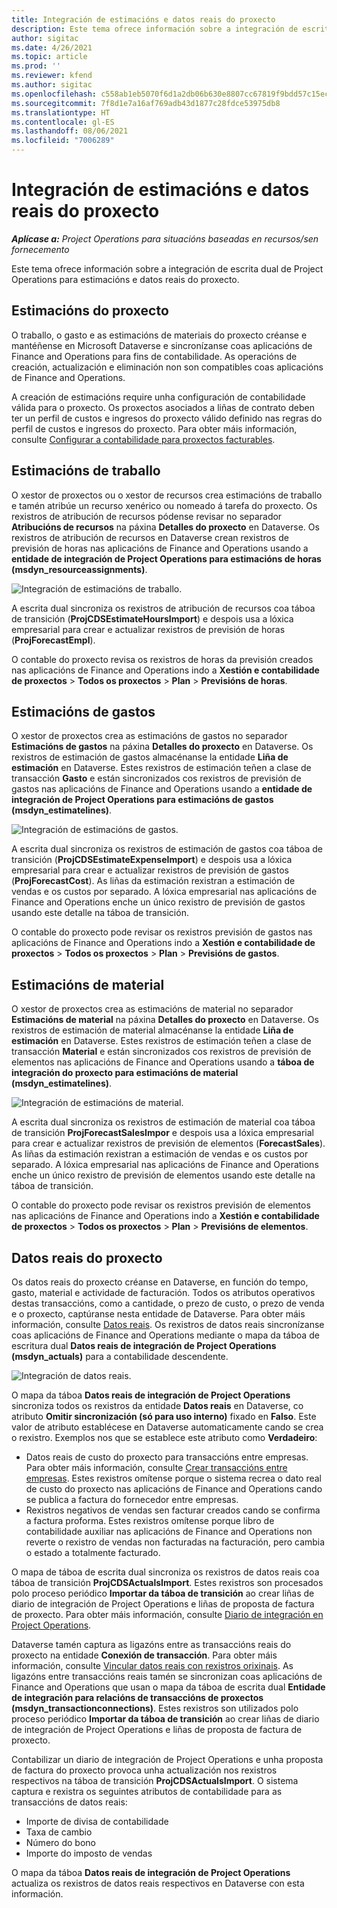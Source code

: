 ```yaml
---
title: Integración de estimacións e datos reais do proxecto
description: Este tema ofrece información sobre a integración de escrita dual de Project Operations para estimacións e datos reais do proxecto.
author: sigitac
ms.date: 4/26/2021
ms.topic: article
ms.prod: ''
ms.reviewer: kfend
ms.author: sigitac
ms.openlocfilehash: c558ab1eb5070f6d1a2db06b630e8807cc67819f9bdd57c15ec346f484e04fe9
ms.sourcegitcommit: 7f8d1e7a16af769adb43d1877c28fdce53975db8
ms.translationtype: HT
ms.contentlocale: gl-ES
ms.lasthandoff: 08/06/2021
ms.locfileid: "7006289"
---
```

# <a name="project-estimates-and-actuals-integration"></a>Integración de estimacións e datos reais do proxecto

_**Aplícase a:** Project Operations para situacións baseadas en recursos/sen fornecemento_

Este tema ofrece información sobre a integración de escrita dual de Project Operations para estimacións e datos reais do proxecto.

## <a name="project-estimates"></a>Estimacións do proxecto

O traballo, o gasto e as estimacións de materiais do proxecto créanse e mantéñense en Microsoft Dataverse e sincronízanse coas aplicacións de Finance and Operations para fins de contabilidade. As operacións de creación, actualización e eliminación non son compatibles coas aplicacións de Finance and Operations.

A creación de estimacións require unha configuración de contabilidade válida para o proxecto. Os proxectos asociados a liñas de contrato deben ter un perfil de custos e ingresos do proxecto válido definido nas regras do perfil de custos e ingresos do proxecto. Para obter máis información, consulte [Configurar a contabilidade para proxectos facturables](../project-accounting/configure-accounting-billable-projects.md#configure-project-cost-and-revenue-profile-rules).

## <a name="labor-estimates"></a>Estimacións de traballo

O xestor de proxectos ou o xestor de recursos crea estimacións de traballo e tamén atribúe un recurso xenérico ou nomeado á tarefa do proxecto. Os rexistros de atribución de recursos pódense revisar no separador **Atribucións de recursos** na páxina **Detalles do proxecto** en Dataverse. Os rexistros de atribución de recursos en Dataverse crean rexistros de previsión de horas nas aplicacións de Finance and Operations usando a **entidade de integración de Project Operations para estimacións de horas (msdyn\_resourceassignments)**.

   ![Integración de estimacións de traballo.](./Media/DW4LaborEstimates.png)

A escrita dual sincroniza os rexistros de atribución de recursos coa táboa de transición (**ProjCDSEstimateHoursImport**) e despois usa a lóxica empresarial para crear e actualizar rexistros de previsión de horas (**ProjForecastEmpl**).

O contable do proxecto revisa os rexistros de horas da previsión creados nas aplicacións de Finance and Operations indo a **Xestión e contabilidade de proxectos** > **Todos os proxectos** > **Plan** > **Previsións de horas**.

## <a name="expense-estimates"></a>Estimacións de gastos

O xestor de proxectos crea as estimacións de gastos no separador **Estimacións de gastos** na páxina **Detalles do proxecto** en Dataverse. Os rexistros de estimación de gastos almacénanse la entidade **Liña de estimación** en Dataverse. Estes rexistros de estimación teñen a clase de transacción **Gasto** e están sincronizados cos rexistros de previsión de gastos nas aplicacións de Finance and Operations usando a **entidade de integración de Project Operations para estimacións de gastos (msdyn\_estimatelines)**.

   ![Integración de estimacións de gastos.](./Media/DW4ExpenseEstimates.png)

A escrita dual sincroniza os rexistros de estimación de gastos coa táboa de transición (**ProjCDSEstimateExpenseImport**) e despois usa a lóxica empresarial para crear e actualizar rexistros de previsión de gastos (**ProjForecastCost**). As liñas da estimación rexistran a estimación de vendas e os custos por separado. A lóxica empresarial nas aplicacións de Finance and Operations enche un único rexistro de previsión de gastos usando este detalle na táboa de transición.

O contable do proxecto pode revisar os rexistros previsión de gastos nas aplicacións de Finance and Operations indo a **Xestión e contabilidade de proxectos** > **Todos os proxectos** > **Plan** > **Previsións de gastos**.

## <a name="material-estimates"></a>Estimacións de material

O xestor de proxectos crea as estimacións de material no separador **Estimacións de material** na páxina **Detalles do proxecto** en Dataverse. Os rexistros de estimación de material almacénanse la entidade **Liña de estimación** en Dataverse. Estes rexistros de estimación teñen a clase de transacción **Material** e están sincronizados cos rexistros de previsión de elementos nas aplicacións de Finance and Operations usando a **táboa de integración do proxecto para estimacións de material (msdyn\_estimatelines)**.

   ![Integración de estimacións de material.](./Media/DW4MaterialEstimates.png)

A escrita dual sincroniza os rexistros de estimación de material coa táboa de transición **ProjForecastSalesImpor** e despois usa a lóxica empresarial para crear e actualizar rexistros de previsión de elementos (**ForecastSales**). As liñas da estimación rexistran a estimación de vendas e os custos por separado. A lóxica empresarial nas aplicacións de Finance and Operations enche un único rexistro de previsión de elementos usando este detalle na táboa de transición.

O contable do proxecto pode revisar os rexistros previsión de elementos nas aplicacións de Finance and Operations indo a **Xestión e contabilidade de proxectos** > **Todos os proxectos** > **Plan** > **Previsións de elementos**.

## <a name="project-actuals"></a>Datos reais do proxecto

Os datos reais do proxecto créanse en Dataverse, en función do tempo, gasto, material e actividade de facturación. Todos os atributos operativos destas transaccións, como a cantidade, o prezo de custo, o prezo de venda e o proxecto, captúranse nesta entidade de Dataverse. Para obter máis información, consulte [Datos reais](../actuals/actuals-overview.md). Os rexistros de datos reais sincronízanse coas aplicacións de Finance and Operations mediante o mapa da táboa de escritura dual **Datos reais de integración de Project Operations (msdyn\_actuals)** para a contabilidade descendente.

   ![Integración de datos reais.](./Media/DW4Actuals.png)

O mapa da táboa **Datos reais de integración de Project Operations** sincroniza todos os rexistros da entidade **Datos reais** en Dataverse, co atributo **Omitir sincronización (só para uso interno)** fixado en **Falso**. Este valor de atributo establécese en Dataverse automaticamente cando se crea o rexistro. Exemplos nos que se establece este atributo como **Verdadeiro**:

  - Datos reais de custo do proxecto para transaccións entre empresas. Para obter máis información, consulte [Crear transaccións entre empresas](../project-accounting/create-intercompany-transactions.md). Estes rexistros omítense porque o sistema recrea o dato real de custo do proxecto nas aplicacións de Finance and Operations cando se publica a factura do fornecedor entre empresas.
  - Rexistros negativos de vendas sen facturar creados cando se confirma a factura proforma. Estes rexistros omítense porque libro de contabilidade auxiliar nas aplicacións de Finance and Operations non reverte o rexistro de vendas non facturadas na facturación, pero cambia o estado a totalmente facturado.

O mapa de táboa de escrita dual sincroniza os rexistros de datos reais coa táboa de transición **ProjCDSActualsImport**. Estes rexistros son procesados polo proceso periódico **Importar da táboa de transición** ao crear liñas de diario de integración de Project Operations e liñas de proposta de factura de proxecto. Para obter máis información, consulte [Diario de integración en Project Operations](../project-accounting/project-operations-integration-journal.md).

Dataverse tamén captura as ligazóns entre as transaccións reais do proxecto na entidade **Conexión de transacción**. Para obter máis información, consulte [Vincular datos reais con rexistros orixinais](../actuals/linkingactuals.md). As ligazóns entre transaccións reais tamén se sincronizan coas aplicacións de Finance and Operations que usan o mapa da táboa de escrita dual **Entidade de integración para relacións de transaccións de proxectos (msdyn\_transactionconnections)**. Estes rexistros son utilizados polo proceso periódico **Importar da táboa de transición** ao crear liñas de diario de integración de Project Operations e liñas de proposta de factura de proxecto.

Contabilizar un diario de integración de Project Operations e unha proposta de factura do proxecto provoca unha actualización nos rexistros respectivos na táboa de transición **ProjCDSActualsImport**. O sistema captura e rexistra os seguintes atributos de contabilidade para as transaccións de datos reais:

- Importe de divisa de contabilidade
- Taxa de cambio
- Número do bono
- Importe do imposto de vendas

O mapa da táboa **Datos reais de integración de Project Operations** actualiza os rexistros de datos reais respectivos en Dataverse con esta información.
